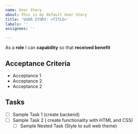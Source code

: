 ```yaml
---
name: User Story
about: This is my default User Story
title: 'USER STORY: <TITLE>'
labels: ''
assignees: ''

---
```


As a **role** I can **capability** so that **received benefit**

## Acceptance Criteria
 - Acceptance 1
 - Acceptance 2
 - Acceptance 2

## Tasks
   - [ ] Sample Task 1 (create backend)
   - [ ] Sample Task 2 ( create functionality with HTML and CSS)
     - [ ] Sample Nested Task (Style to suit web theme)

